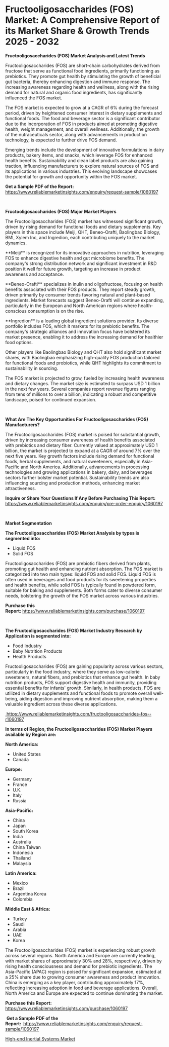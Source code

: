 <p><h1>Fructooligosaccharides (FOS) Market: A Comprehensive Report of its Market Share & Growth Trends 2025 - 2032</h1></p><p><strong>Fructooligosaccharides (FOS) Market Analysis and Latest Trends</strong></p>
<p><p>Fructooligosaccharides (FOS) are short-chain carbohydrates derived from fructose that serve as functional food ingredients, primarily functioning as prebiotics. They promote gut health by stimulating the growth of beneficial gut bacteria, thereby enhancing digestion and immune response. The increasing awareness regarding health and wellness, along with the rising demand for natural and organic food ingredients, has significantly influenced the FOS market.</p><p>The FOS market is expected to grow at a CAGR of 6% during the forecast period, driven by heightened consumer interest in dietary supplements and functional foods. The food and beverage sector is a significant contributor due to the incorporation of FOS in products aimed at promoting digestive health, weight management, and overall wellness. Additionally, the growth of the nutraceuticals sector, along with advancements in production technology, is expected to further drive FOS demand. </p><p>Emerging trends include the development of innovative formulations in dairy products, bakery items, and snacks, which leverage FOS for enhanced health benefits. Sustainability and clean label products are also gaining traction, influencing manufacturers to explore natural sources of FOS and its applications in various industries. This evolving landscape showcases the potential for growth and opportunity within the FOS market.</p></p>
<p><strong>Get a Sample PDF of the Report:&nbsp;</strong> <a href="https://www.reliablemarketinsights.com/enquiry/request-sample/1060197?utm_campaign=2042&utm_medium=2&utm_source=Github&utm_content=ia&utm_term=22032025&utm_id=fructooligosaccharides-fos">https://www.reliablemarketinsights.com/enquiry/request-sample/1060197</a></p>
<p>&nbsp;</p>
<p><strong>Fructooligosaccharides (FOS) Major Market Players</strong></p>
<p><p>The Fructooligosaccharides (FOS) market has witnessed significant growth, driven by rising demand for functional foods and dietary supplements. Key players in this space include Meiji, QHT, Beneo-Orafti, Baolingbao Biology, BMI, Xylem Inc, and Ingredion, each contributing uniquely to the market dynamics.</p><p>**Meiji** is recognized for its innovative approaches in nutrition, leveraging FOS to enhance digestive health and gut microbiome benefits. The company's strong distribution network and significant investment in R&D position it well for future growth, targeting an increase in product awareness and acceptance.</p><p>**Beneo-Orafti** specializes in inulin and oligofructose, focusing on health benefits associated with their FOS products. They report steady growth, driven primarily by consumer trends favoring natural and plant-based ingredients. Market forecasts suggest Beneo-Orafti will continue expanding, particularly in the European and North American regions where health-conscious consumption is on the rise.</p><p>**Ingredion** is a leading global ingredient solutions provider. Its diverse portfolio includes FOS, which it markets for its prebiotic benefits. The company's strategic alliances and innovation focus have bolstered its market presence, enabling it to address the increasing demand for healthier food options.</p><p>Other players like Baolingbao Biology and QHT also hold significant market shares, with Baolingbao emphasizing high-quality FOS production tailored for functional foods and probiotics, while QHT highlights its commitment to sustainability in sourcing.</p><p>The FOS market is projected to grow, fueled by increasing health awareness and dietary changes. The market size is estimated to surpass USD 1 billion in the next few years. Several companies report revenue figures ranging from tens of millions to over a billion, indicating a robust and competitive landscape, poised for continued expansion.</p></p>
<p>&nbsp;</p>
<p><strong>What Are The Key Opportunities For Fructooligosaccharides (FOS) Manufacturers?</strong></p>
<p><p>The Fructooligosaccharides (FOS) market is poised for substantial growth, driven by increasing consumer awareness of health benefits associated with prebiotics and dietary fiber. Currently valued at approximately USD 1 billion, the market is projected to expand at a CAGR of around 7% over the next five years. Key growth factors include rising demand for functional foods, herbal supplements, and natural sweeteners, especially in Asia-Pacific and North America. Additionally, advancements in processing technologies and growing applications in bakery, dairy, and beverages sectors further bolster market potential. Sustainability trends are also influencing sourcing and production methods, enhancing market attractiveness.</p></p>
<p><strong>Inquire or Share Your Questions If Any Before Purchasing This Report:</strong> <a href="https://www.reliablemarketinsights.com/enquiry/pre-order-enquiry/1060197?utm_campaign=2042&utm_medium=2&utm_source=Github&utm_content=ia&utm_term=22032025&utm_id=fructooligosaccharides-fos">https://www.reliablemarketinsights.com/enquiry/pre-order-enquiry/1060197</a></p>
<p>&nbsp;</p>
<p><strong>Market Segmentation</strong></p>
<p><strong>The Fructooligosaccharides (FOS) Market Analysis by types is segmented into:</strong></p>
<p><ul><li>Liquid FOS</li><li>Solid FOS</li></ul></p>
<p><p>Fructooligosaccharides (FOS) are prebiotic fibers derived from plants, promoting gut health and enhancing nutrient absorption. The FOS market is categorized into two main types: liquid FOS and solid FOS. Liquid FOS is often used in beverages and food products for its sweetening properties and health benefits, while solid FOS is typically found in powdered form, suitable for baking and supplements. Both forms cater to diverse consumer needs, bolstering the growth of the FOS market across various industries.</p></p>
<p><strong>Purchase this Report:&nbsp;</strong><a href="https://www.reliablemarketinsights.com/purchase/1060197?utm_campaign=2042&utm_medium=2&utm_source=Github&utm_content=ia&utm_term=22032025&utm_id=fructooligosaccharides-fos">https://www.reliablemarketinsights.com/purchase/1060197</a></p>
<p>&nbsp;</p>
<p><strong>The Fructooligosaccharides (FOS) Market Industry Research by Application is segmented into:</strong></p>
<p><ul><li>Food Industry</li><li>Baby Nutrition Products</li><li>Health Products</li></ul></p>
<p><p>Fructooligosaccharides (FOS) are gaining popularity across various sectors, particularly in the food industry, where they serve as low-calorie sweeteners, natural fibers, and prebiotics that enhance gut health. In baby nutrition products, FOS support digestive health and immunity, providing essential benefits for infants' growth. Similarly, in health products, FOS are utilized in dietary supplements and functional foods to promote overall well-being, aiding digestion and improving nutrient absorption, making them a valuable ingredient across these diverse applications.</p></p>
<p><a href="https://www.reliablemarketinsights.com/fructooligosaccharides-fos--r1060197?utm_campaign=2042&utm_medium=2&utm_source=Github&utm_content=ia&utm_term=22032025&utm_id=fructooligosaccharides-fos">&nbsp;https://www.reliablemarketinsights.com/fructooligosaccharides-fos--r1060197</a></p>
<p><strong>In terms of Region, the Fructooligosaccharides (FOS) Market Players available by Region are:</strong></p>
<p>
    <p> <strong> North America: </strong>
        <ul>
            <li>United States</li>
            <li>Canada</li>
        </ul>
        </p> 
    <p> <strong> Europe: </strong>
        <ul>
            <li>Germany</li>
            <li>France</li>
            <li>U.K.</li>
            <li>Italy</li>
            <li>Russia</li>
        </ul>
        </p> 
    <p> <strong> Asia-Pacific: </strong>
        <ul>
            <li>China</li>
            <li>Japan</li>
            <li>South Korea</li>
            <li>India</li>
            <li>Australia</li>
            <li>China Taiwan</li>
            <li>Indonesia</li>
            <li>Thailand</li>
            <li>Malaysia</li>
        </ul>
        </p> 
    <p> <strong> Latin America: </strong>
        <ul>
            <li>Mexico</li>
            <li>Brazil</li>
            <li>Argentina Korea</li>
            <li>Colombia</li>
        </ul>
        </p> 
    <p> <strong> Middle East & Africa: </strong>
        <ul>
            <li>Turkey</li>
            <li>Saudi</li>
            <li>Arabia</li>
            <li>UAE</li>
            <li>Korea</li>
        </ul>
    </p>
    </p>
<p><p>The Fructooligosaccharides (FOS) market is experiencing robust growth across several regions. North America and Europe are currently leading, with market shares of approximately 30% and 28%, respectively, driven by rising health consciousness and demand for prebiotic ingredients. The Asia-Pacific (APAC) region is poised for significant expansion, estimated at a 25% share due to growing consumer awareness and product innovation. China is emerging as a key player, contributing approximately 17%, reflecting increasing adoption in food and beverage applications. Overall, North America and Europe are expected to continue dominating the market.</p></p>
<p><strong>Purchase this Report: </strong><a href="https://www.reliablemarketinsights.com/purchase/1060197?utm_campaign=2042&utm_medium=2&utm_source=Github&utm_content=ia&utm_term=22032025&utm_id=fructooligosaccharides-fos">https://www.reliablemarketinsights.com/purchase/1060197</a></p>
<p>&nbsp;<strong>Get a Sample PDF of the Report:&nbsp;&nbsp;</strong><a href="https://www.reliablemarketinsights.com/enquiry/request-sample/1060197?utm_campaign=2042&utm_medium=2&utm_source=Github&utm_content=ia&utm_term=22032025&utm_id=fructooligosaccharides-fos">https://www.reliablemarketinsights.com/enquiry/request-sample/1060197</a></p>
<p><strong></strong></p>
<p><p><a href="https://github.com/willjis/Market-Research-Report-List-1/blob/main/high-end-inertial-systems-market.md?utm_campaign=2042&utm_medium=2&utm_source=Github&utm_content=ia&utm_term=22032025&utm_id=fructooligosaccharides-fos">High-end Inertial Systems Market</a></p></p>